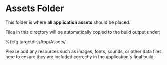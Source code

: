 # Assets Folder

This folder is where **all application assets** should be placed.

Files in this directory will be automatically copied to the build output under:

%{cfg.targetdir}/App/Assets/

Please add any resources such as images, fonts, sounds, or other data files here to ensure they are included correctly in the application's final build.
